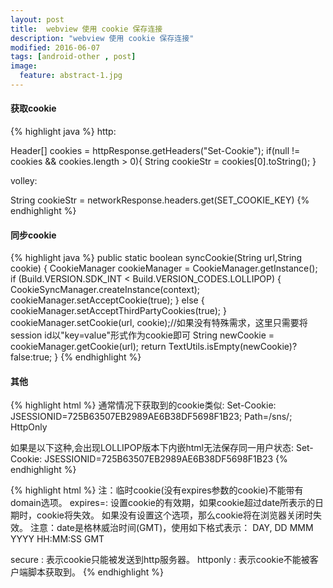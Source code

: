 ```yaml
---
layout: post
title:  webview 使用 cookie 保存连接
description: "webview 使用 cookie 保存连接"
modified: 2016-06-07
tags: [android-other , post]
image:
  feature: abstract-1.jpg
---
```




####  获取cookie
{% highlight java %}
http:

Header[] cookies = httpResponse.getHeaders("Set-Cookie");
if(null != cookies && cookies.length > 0){
    String cookieStr = cookies[0].toString();
}

volley:

String cookieStr = networkResponse.headers.get(SET_COOKIE_KEY)
{% endhighlight %}

####  同步cookie
{% highlight java %}
public static boolean syncCookie(String url,String cookie) {
    CookieManager cookieManager = CookieManager.getInstance();
    if (Build.VERSION.SDK_INT < Build.VERSION_CODES.LOLLIPOP) {
        CookieSyncManager.createInstance(context);
        cookieManager.setAcceptCookie(true);
    } else {
        cookieManager.setAcceptThirdPartyCookies(true);
    }
    cookieManager.setCookie(url, cookie);//如果没有特殊需求，这里只需要将session id以"key=value"形式作为cookie即可
    String newCookie = cookieManager.getCookie(url);
    return TextUtils.isEmpty(newCookie)?false:true;
}
{% endhighlight %}

####  其他
{% highlight html %}
通常情况下获取到的cookie类似:
Set-Cookie: JSESSIONID=725B63507EB2989AE6B38DF5698F1B23; Path=/sns/; HttpOnly

如果是以下这种,会出现LOLLIPOP版本下内嵌html无法保存同一用户状态:
Set-Cookie: JSESSIONID=725B63507EB2989AE6B38DF5698F1B23
{% endhighlight %}

{% highlight html %}
注：临时cookie(没有expires参数的cookie)不能带有domain选项。
expires=: 设置cookie的有效期，如果cookie超过date所表示的日期时，cookie将失效。
如果没有设置这个选项，那么cookie将在浏览器关闭时失效。
注意：date是格林威治时间(GMT)，使用如下格式表示：
DAY, DD MMM YYYY HH:MM:SS GMT

secure   : 表示cookie只能被发送到http服务器。
httponly : 表示cookie不能被客户端脚本获取到。
{% endhighlight %}



